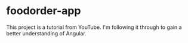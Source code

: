 # foodorder-app

This project is a tutorial from YouTube. I'm following it through to gain a better understanding of Angular.
